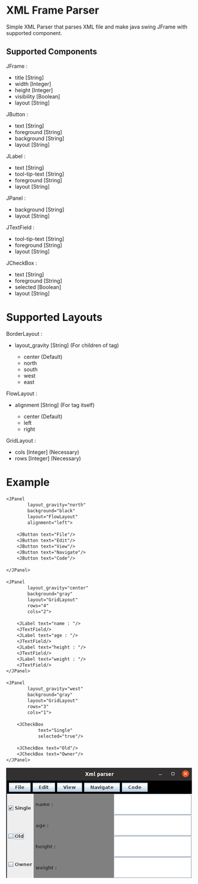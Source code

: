 # XML Frame Parser

Simple XML Parser that parses XML file and make java swing JFrame with supported component.

## Supported Components

JFrame :
  - title [String]
  - width [Integer]
  - height [Integer]
  - visibility [Boolean]
  - layout [String]

JButton :
  - text [String]
  - foreground [String]
  - background [String]
  - layout [String]

JLabel :
  - text [String]
  - tool-tip-text [String]
  - foreground [String]
  - layout [String]

JPanel :
  - background [String]
  - layout [String]

JTextField :
  - tool-tip-text [String]
  - foreground [String]
  - layout [String]

JCheckBox :
  - text [String]
  - foreground [String]
  - selected [Boolean]
  - layout [String]

# Supported Layouts

BorderLayout :
  - layout_gravity [String] (For children of tag)

    - center (Default)
    - north
    - south
    - west
    - east

FlowLayout :
  - alignment [String] (For tag itself)

    - center (Default)
    - left
    - right

GridLayout :
  - cols [Integer] (Necessary)
  - rows [Integer] (Necessary)

# Example


<JFrame
        title="Xml parser"
        width="500"
        height="300"
        layout="BorderLayout">

    <JPanel
            layout_gravity="north"
            background="black"
            layout="FlowLayout"
            alignment="left">

        <JButton text="File"/>
        <JButton text="Edit"/>
        <JButton text="View"/>
        <JButton text="Navigate"/>
        <JButton text="Code"/>

    </JPanel>

    <JPanel
            layout_gravity="center"
            background="gray"
            layout="GridLayout"
            rows="4"
            cols="2">

        <JLabel text="name : "/>
        <JTextField/>
        <JLabel text="age : "/>
        <JTextField/>
        <JLabel text="height : "/>
        <JTextField/>
        <JLabel text="weight : "/>
        <JTextField/>
    </JPanel>

    <JPanel
            layout_gravity="west"
            background="gray"
            layout="GridLayout"
            rows="3"
            cols="1">

        <JCheckBox
                text="Single"
                selected="true"/>

        <JCheckBox text="Old"/>
        <JCheckBox text="Owner"/>
    </JPanel>
</JFrame>

![](examples/output.png)
